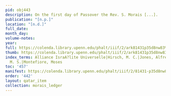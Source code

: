 ```yaml
---
pid: obj443
description: On the first day of Passover the Rev. S. Morais [...].
publication: "[n.p.]"
location: "[n.d.]"
full_date:
month_day:
volume-notes:
year:
full: https://colenda.library.upenn.edu/phalt/iiif/2/ark81431p35d8nw83%2FSHA256E-s7529689--4346a1b0a878723adb8a892b98289b8e451380f638685a00f2573fe82b08cc23.jpeg/full/3500,/0/default.jpg
thumb: https://colenda.library.upenn.edu/phalt/iiif/2/ark81431p35d8nw83%2FSHA256E-s7529689--4346a1b0a878723adb8a892b98289b8e451380f638685a00f2573fe82b08cc23.jpeg/full/!200,200/0/default.jpg
index_terms: Alliance IsraA?lite Universelle|Hirsch, M. C.|Jones, Alfred|Meyerhoff,
  M. S.|Montefiore, Moses
toc: '457'
manifest: https://colenda.library.upenn.edu/phalt/iiif/2/81431-p35d8nw83/manifest
order: '442'
layout: qatar_item
collection: morais_ledger
---
```

